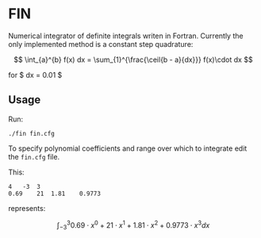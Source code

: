 # FIN

Numerical integrator of definite integrals writen in Fortran. Currently the only
implemented method is a constant step quadrature:

$$ \int_{a}^{b} f(x) dx = \sum_{1}^{\frac{\ceil{b - a}{dx}}} f(x)\cdot dx $$

for $ dx = 0.01 $

## Usage

Run:

```
./fin fin.cfg
```

To specify polynomial coefficients and range over which to integrate edit the
`fin.cfg` file.

This:

```
4	-3	3
0.69	21	1.81	0.9773
```

represents:

$$ \int_{-3}^{3} 0.69\cdot x^0 + 21\cdot x^1 + 1.81\cdot x^2 + 0.9773\cdot x^3 dx $$
